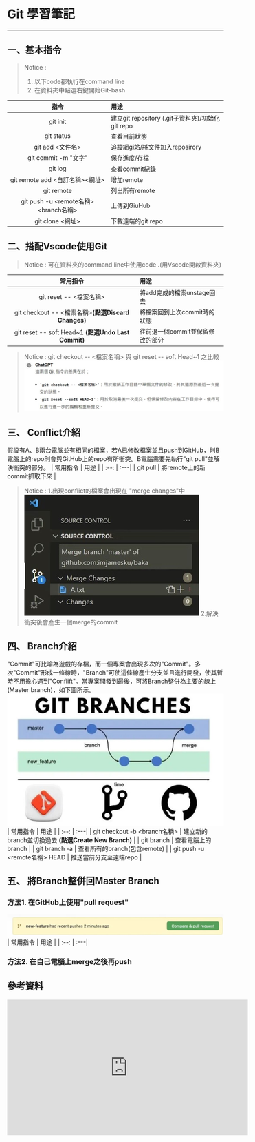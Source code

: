 # Git 學習筆記
---
## 一、基本指令
> Notice :
> 1. 以下code都執行在command line
> 2. 在資料夾中點選右鍵開始Git-bash

| 指令 | 用途 |
| :--: | :---|
| git init | 建立git repository (.git子資料夾)/初始化git repo |
| git status | 查看目前狀態|
| git add <文件名>| 追蹤網gi站/將文件加入reposirory |
| git commit -m "文字"| 保存進度/存檔 |
| git log | 查看commit紀錄 |
| git remote add <自訂名稱><網址> | 增加remote |
| git remote | 列出所有remote |
| git push -u <remote名稱><branch名稱> | 上傳到GiuHub |
| git clone <網址> | 下載遠端的git repo |

## 二、搭配Vscode使用Git
> Notice : 可在資料夾的command line中使用code .(用Vscode開啟資料夾)

| 常用指令 | 用途 |
| :--: | :---|
| git reset -- <檔案名稱> | 將add完成的檔案unstage回去 |
| git checkout -- <檔案名稱>**(點選Discard Changes)**　| 將檔案回到上次commit時的狀態 |
| git reset -- soft Head~1 **(點選Undo Last Commit)** | 往前退一個commit並保留修改的部分 |

> Notice : git checkout -- <檔案名稱> 與 git reset -- soft Head~1 之比較
![compare.jpg](..\images\git\compare.jpg)

## 三、 Conflict介紹
假設有A、B兩台電腦並有相同的檔案，若A已修改檔案並且push到GitHub，則B電腦上的repo則會與GitHub上的repo有所衝突。B電腦需要先執行"git pull"並解決衝突的部分。
| 常用指令 | 用途 |
| :--: | :---|
| git pull | 將remote上的新commit抓取下來 |

> Notice :
> 1.出現conflict的檔案會出現在 "merge changes"中
> ![merge.jpg](..\images\git\merge.jpg)
> 2.解決衝突後會產生一個merge的commit
## 四、 Branch介紹
"Commit"可比喻為遊戲的存檔，而一個專案會出現多次的"Commit"。多次"Commit"形成一條線時，"Branch"可使這條線產生分支並且進行開發，使其暫時不用擔心遇到"Conflift"。當專案開發到最後，可將Branch整併為主要的線上(Master branch)，如下圖所示。
![branch.jpg](..\images\git\branch.jpg)
| 常用指令 | 用途 |
| :--: | :---|
| git checkout -b <branch名稱> | 建立新的branch並切換過去 **(點選Create New Branch)** |
| git branch | 查看電腦上的branch |
| git branch -a | 查看所有的branch(包含remote) |
| git push -u <remote名稱> HEAD | 推送當前分支至遠端repo |
## 五、 將Branch整併回Master Branch
### 方法1. 在GitHub上使用"pull request"
![pull-request.jpg](..\images\git\pull-request.jpg)
| 常用指令 | 用途 |
| :--: | :---|
### 方法2. 在自己電腦上merge之後再push

## 參考資料

<iframe width="560" height="315" src="https://www.youtube.com/embed/Zd5jSDRjWfA?si=1P4nLWiyTm4iv7hn" title="YouTube video player" frameborder="0" allow="accelerometer; autoplay; clipboard-write; encrypted-media; gyroscope; picture-in-picture; web-share" referrerpolicy="strict-origin-when-cross-origin" allowfullscreen></iframe>